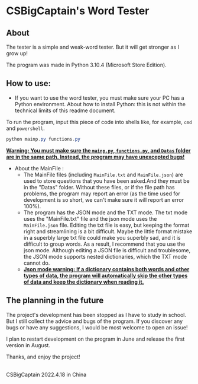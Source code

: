 # CSBigCaptain's Word Tester

## About

The tester is a simple and weak-word tester. But it will get stronger as I grow up!

The program was made in Python 3.10.4 (Microsoft Store Edition).

## How to use:

- If you want to use the word tester, you must make sure your PC has a Python environment. About how to install Python: this is not within the technical limits of this readme document.

To run the program, input this piece of code into shells like, for example, `cmd` and `powershell`.
  ```powershell
  python mainp.py functions.py
  ```

**<u>Warning: You must make sure the `mainp.py`, `functions.py`, and `Datas` folder are in the same path. Instead, the program may have unexcepted bugs!</u>**

- About the MainFile :
  - The MainFile files (including `MainFile.txt` and `MainFile.json`) are used to store questions that you have been asked.And they must be in the "Datas" folder. Without these files, or if the file path has problems, the program may report an error (as the time used for development is so short, we can't make sure it will report an error 100%).
  - The program has the JSON mode and the TXT mode. The txt mode uses the "MainFile.txt" file and the json mode uses the `MainFile.json` file. Editing the txt file is easy, but keeping the format right and streamlining is a bit difficult. Maybe the little format mistake in a superbly large txt file could make you superbly sad, and it is difficult to group words. As a result, I recommend that you use the json mode. Although editing a JSON file is difficult and troublesome, the JSON mode supports nested dictionaries, which the TXT mode cannot do.
  - <u>**Json mode warning: If a dictionary contains both words and other types of data, the program will automatically skip the other types of data and keep the dictionary when reading it.**</u>

## The planning in the future

The project's development has been stopped as I have to study in school. But I still collect the advice and bugs of the program. If you discover any bugs or have any suggestions, I would be most welcome to open an issue!

I plan to restart development on the program in June and release the first version in August.

Thanks, and enjoy the project!

</br>
CSBigCaptain
2022.4.18 in China
